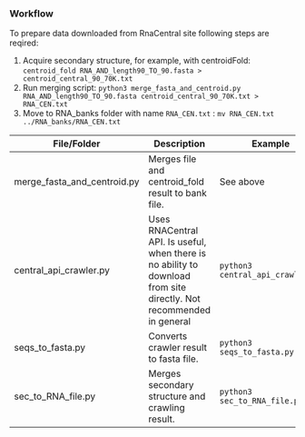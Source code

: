 

### Workflow

To prepare data downloaded from RnaCentral site following steps are reqired:
1. Acquire secondary structure, for example, with centroidFold: `centroid_fold RNA_AND_length90_TO_90.fasta > centroid_central_90_70K.txt`
2. Run merging script: `python3 merge_fasta_and_centroid.py RNA_AND_length90_TO_90.fasta centroid_central_90_70K.txt > RNA_CEN.txt`
3. Move to RNA_banks folder with name `RNA_CEN.txt` : `mv RNA_CEN.txt ../RNA_banks/RNA_CEN.txt`


|  File/Folder |  Description |  Example |
| ------------ | ------------ | ------------ |
|merge_fasta_and_centroid.py   | Merges file and centroid_fold result to bank file.   |  See above |
|central_api_crawler.py   | Uses RNACentral API. Is useful, when there is no ability to download from site directly. Not recommended in general  | `python3 central_api_crawler.py`  |
| seqs_to_fasta.py  | Converts crawler result to fasta file.  | `python3 seqs_to_fasta.py `  |
| sec_to_RNA_file.py | Merges secondary structure and crawling result. | `python3 sec_to_RNA_file.py ` |
